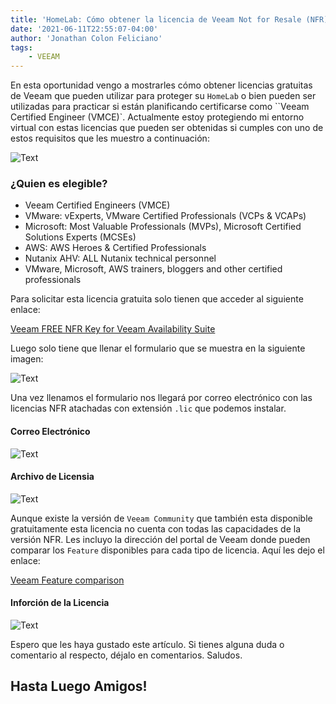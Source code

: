 ```yaml
---
title: 'HomeLab: Cómo obtener la licencia de Veeam Not for Resale (NFR) para la protección de su laboratorio'
date: '2021-06-11T22:55:07-04:00'
author: 'Jonathan Colon Feliciano'
tags:
    - VEEAM
---
```


En esta oportunidad vengo a mostrarles cómo obtener licencias gratuitas de Veeam que pueden utilizar para proteger su ``HomeLab`` o bien pueden ser utilizadas para practicar si están planificando certificarse como ``Veeam Certified Engineer (VMCE)`. Actualmente estoy protegiendo mi entorno virtual con estas licencias que pueden ser obtenidas si cumples con uno de estos requisitos que les muestro a continuación:

![Text](/img/image.webp#center)

### ¿Quien es elegible?

- Veeam Certified Engineers (VMCE)
- VMware: vExperts, VMware Certified Professionals (VCPs & VCAPs)
- Microsoft: Most Valuable Professionals (MVPs), Microsoft Certified Solutions Experts (MCSEs)
- AWS: AWS Heroes & Certified Professionals
- Nutanix AHV: ALL Nutanix technical personnel
- VMware, Microsoft, AWS trainers, bloggers and other certified professionals

Para solicitar esta licencia gratuita solo tienen que acceder al siguiente enlace:

[Veeam FREE NFR Key for Veeam Availability Suite](https://go.veeam.com/free-nfr-veeam-availability-suite)

Luego solo tiene que llenar el formulario que se muestra en la siguiente imagen:

![Text](/img/veeam-nfr.webp#center)

Una vez llenamos el formulario nos llegará por correo electrónico con las licencias NFR atachadas con extensión `.lic` que podemos instalar.

#### Correo Electrónico

![Text](/img/2021-06-11_21-41-edited.webp#center)

#### Archivo de Licensia

![Text](/img/2021-06-11_21-43.webp#center)

Aunque existe la versión de `Veeam Community` que también esta disponible gratuitamente esta licencia no cuenta con todas las capacidades de la versión NFR. Les incluyo la dirección del portal de Veeam donde pueden comparar los ``Feature`` disponibles para cada tipo de licencia. Aquí les dejo el enlace:

[Veeam Feature comparison](https://www.veeam.com/products-edition-comparison.html)

#### Inforción de la Licencia

![Text](/img/2021-06-11_23-15-768x887.webp#center)

Espero que les haya gustado este artículo. Si tienes alguna duda o comentario al respecto, déjalo en comentarios. Saludos.

## Hasta Luego Amigos!
